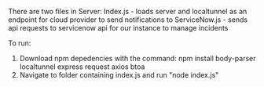There are two files in Server:
Index.js - loads server and localtunnel as an endpoint for cloud provider to send notifications to
ServiceNow.js - sends api requests to servicenow api for our instance to manage incidents

To run:

1. Download npm depedencies with the command: npm install body-parser localtunnel express request axios btoa
2. Navigate to folder containing index.js and run "node index.js"
